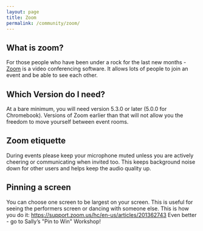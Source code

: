 ```yaml
---
layout: page
title: Zoom
permalink: /community/zoom/
---
```


## What is zoom?
For those people who have been under a rock for the last new months - [Zoom](https://zoom.us) is a video conferencing software. It allows lots of people to join an event and be able to see each other.

## Which Version do I need?
At a bare minimum, you will need version 5.3.0 or later (5.0.0 for Chromebook). Versions of Zoom earlier than that will not allow you the freedom to move yourself between event rooms.

## Zoom etiquette

During events please keep your microphone muted unless you are actively cheering or communicating when invited too.
This keeps background noise down for other users and helps keep the audio quality up.

## Pinning a screen

You can choose one screen to be largest on your screen. This is useful for seeing the performers screen or dancing with someone else. This is how you do it: <a href="https://support.zoom.us/hc/en-us/articles/201362743">https://support.zoom.us/hc/en-us/articles/201362743</a>
Even better - go to Sally’s "Pin to Win" Workshop!

